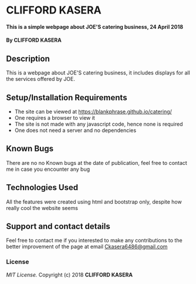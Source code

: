 # CLIFFORD KASERA
#### This is a simple webpage about JOE'S catering business, 24 April 2018
#### By **CLIFFORD KASERA**
## Description
This is a webpage about JOE'S catering business, it includes displays for all the services offered by JOE.
## Setup/Installation Requirements
* The site can be viewed at https://blankphrase.github.io/catering/
* One requires a browser to view it
* The site is not made with any javascript code, hence none is required
* One does not need a server and no dependencies
## Known Bugs
There are no no Known bugs at the date of publication, feel free to contact me in case you encounter any bug
## Technologies Used
All the features were created using html and bootstrap only, despite how really cool the website seems
## Support and contact details
Feel free to contact me if you interested to make any contributions to the better improvement of the page at email Ckasera6486@gmail.com  
### License
*MIT License.*
Copyright (c) 2018 **CLIFFORD KASERA**
